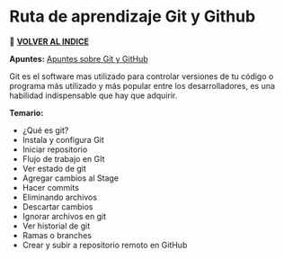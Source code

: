 # Ruta de aprendizaje Git y Github

🚀 **[VOLVER AL INDICE](https://www.notion.so/G4A-Guides-for-all-b035482d770c43028f9d7b9a89360dc5)**

**Apuntes:** [Apuntes sobre Git y GitHub](https://www.notion.so/Git-cb2d1c43bfaa427ba0cef2a76682879f)

Git es el software mas utilizado para controlar versiones de tu código o programa más utilizado y más popular entre los desarrolladores, es una habilidad indispensable que hay que adquirir.

**Temario:**

- ¿Qué es git?
- Instala y configura Git
- Iniciar repositorio
- Flujo de trabajo en GIt
- Ver estado de git
- Agregar cambios al Stage
- Hacer commits
- Eliminando archivos
- Descartar cambios
- Ignorar archivos en git
- Ver historial de git
- Ramas o branches
- Crear y subir a repositorio remoto en GitHub
